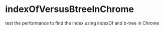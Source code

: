 # indexOfVersusBtreeInChrome
test the performance to find the index using indexOf and b-tree in Chrome
